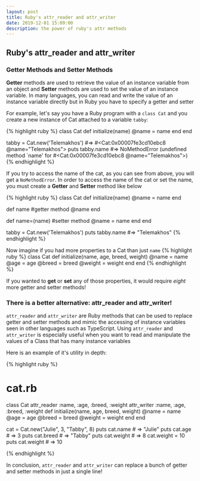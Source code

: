 ```yaml
---
layout: post
title: Ruby's attr_reader and attr_writer
date: 2019-12-01 15:09:00
description: the power of ruby's attr methods
---
```

## Ruby's attr_reader and attr_writer

### Getter Methods and Setter Methods
**Getter** methods are used to retrieve the value of an instance variable from an object and **Setter** methods are used to set the value of an instance variable. In many languages, you can read and write the value of an instance variable directly but in Ruby you have to specify a getter and setter

For example, let's say you have a Ruby program with a `class Cat` and you create a new instance of Cat attached to a variable `tabby`:

{% highlight ruby %}
class Cat
  def initialize(name)
    @name = name
  end
end

tabby = Cat.new('Telemakhos') #=> #<Cat:0x00007fe3cd10ebc8 @name="Telemakhos">
puts tabby.name #=> NoMethodError (undefined method `name' for #<Cat:0x00007fe3cd10ebc8 @name="Telemakhos">)
{% endhighlight %}

If you try to access the name of the cat, as you can see from above, you will get a `NoMethodError`. In order to access the name of the cat or set the name, you must create a **Getter** and **Setter** method like below

{% highlight ruby %}
class Cat
  def initialize(name)
    @name = name
  end

  def name #getter method
    @name
  end
  
  def name=(name) #setter method
    @name = name
  end
end

tabby = Cat.new('Telemakhos')
puts tabby.name #=> "Telemakhos"
{% endhighlight %}

Now imagine if you had more properties to a Cat than just `name`
{% highlight ruby %}
class Cat
  def initialize(name, age, breed, weight)
    @name = name
    @age = age
    @breed = breed
    @weight = weight
  end
end
{% endhighlight %}

If you wanted to **get** or **set** any of those properties, it would require *eight* more getter and setter methods!

### There is a better alternative: **attr_reader** and **attr_writer**!

`attr_reader` and `attr_writer` are Ruby methods that can be used to replace getter and setter methods and mimic the accessing of instance variables seen in other languages such as TypeScript. Using `attr_reader` and `attr_writer` is especially useful when you want to read and manipulate the values of a Class that has many instance variables

Here is an example of it's utility in depth:

{% highlight ruby %}

# cat.rb
class Cat
  attr_reader :name, :age, :breed, :weight
  attr_writer :name, :age, :breed, :weight
  def initialize(name, age, breed, weight)
    @name = name
    @age = age
    @breed = breed
    @weight = weight
  end
end

cat = Cat.new("Julie", 3, "Tabby", 8)
puts cat.name # => "Julie"
puts cat.age # => 3
puts cat.breed # => "Tabby"
puts cat.weight # => 8
cat.weight = 10
puts cat.weight # => 10

{% endhighlight %}

In conclusion, `attr_reader` and `attr_writer` can replace a bunch of getter and setter methods in just a single line!